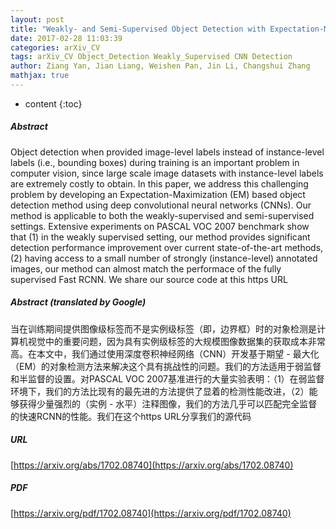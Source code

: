 ```yaml
---
layout: post
title: "Weakly- and Semi-Supervised Object Detection with Expectation-Maximization Algorithm"
date: 2017-02-28 11:03:39
categories: arXiv_CV
tags: arXiv_CV Object_Detection Weakly_Supervised CNN Detection
author: Ziang Yan, Jian Liang, Weishen Pan, Jin Li, Changshui Zhang
mathjax: true
---
```


* content
{:toc}

##### Abstract
Object detection when provided image-level labels instead of instance-level labels (i.e., bounding boxes) during training is an important problem in computer vision, since large scale image datasets with instance-level labels are extremely costly to obtain. In this paper, we address this challenging problem by developing an Expectation-Maximization (EM) based object detection method using deep convolutional neural networks (CNNs). Our method is applicable to both the weakly-supervised and semi-supervised settings. Extensive experiments on PASCAL VOC 2007 benchmark show that (1) in the weakly supervised setting, our method provides significant detection performance improvement over current state-of-the-art methods, (2) having access to a small number of strongly (instance-level) annotated images, our method can almost match the performace of the fully supervised Fast RCNN. We share our source code at this https URL

##### Abstract (translated by Google)
当在训练期间提供图像级标签而不是实例级标签（即，边界框）时的对象检测是计算机视觉中的重要问题，因为具有实例级标签的大规模图像数据集的获取成本非常高。在本文中，我们通过使用深度卷积神经网络（CNN）开发基于期望 - 最大化（EM）的对象检测方法来解决这个具有挑战性的问题。我们的方法适用于弱监督和半监督的设置。对PASCAL VOC 2007基准进行的大量实验表明：（1）在弱监督环境下，我们的方法比现有的最先进的方法提供了显着的检测性能改进，（2）能够获得少量强烈的（实例 - 水平）注释图像，我们的方法几乎可以匹配完全监督的快速RCNN的性能。我们在这个https URL分享我们的源代码

##### URL
[https://arxiv.org/abs/1702.08740](https://arxiv.org/abs/1702.08740)

##### PDF
[https://arxiv.org/pdf/1702.08740](https://arxiv.org/pdf/1702.08740)

